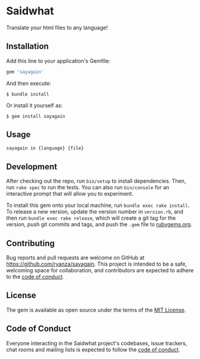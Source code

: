 # Saidwhat

Translate your html files to any language!

## Installation

Add this line to your application's Gemfile:

```ruby
gem 'sayagain'
```

And then execute:

    $ bundle install

Or install it yourself as:

    $ gem install sayagain

## Usage

`sayagain in {language} {file}`

## Development

After checking out the repo, run `bin/setup` to install dependencies. Then, run `rake spec` to run the tests. You can also run `bin/console` for an interactive prompt that will allow you to experiment.

To install this gem onto your local machine, run `bundle exec rake install`. To release a new version, update the version number in `version.rb`, and then run `bundle exec rake release`, which will create a git tag for the version, push git commits and tags, and push the `.gem` file to [rubygems.org](https://rubygems.org).

## Contributing

Bug reports and pull requests are welcome on GitHub at https://github.com/ryanza/sayagain. This project is intended to be a safe, welcoming space for collaboration, and contributors are expected to adhere to the [code of conduct](https://github.com/ryanza/sayagain/blob/master/CODE_OF_CONDUCT.md).


## License

The gem is available as open source under the terms of the [MIT License](https://opensource.org/licenses/MIT).

## Code of Conduct

Everyone interacting in the Saidwhat project's codebases, issue trackers, chat rooms and mailing lists is expected to follow the [code of conduct](https://github.com/ryanza/sayagain/blob/master/CODE_OF_CONDUCT.md).
